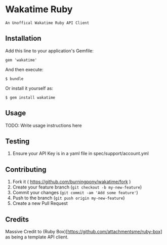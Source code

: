 # Wakatime Ruby 

    An Unoffical Wakatime Ruby API Client

## Installation

Add this line to your application's Gemfile:

    gem 'wakatime'

And then execute:

    $ bundle

Or install it yourself as:

    $ gem install wakatime

## Usage

TODO: Write usage instructions here

## Testing

  1. Ensure your API Key is in a yaml file in spec/support/account.yml


## Contributing

1. Fork it ( https://github.com/burningpony/wakatime/fork )
2. Create your feature branch (`git checkout -b my-new-feature`)
3. Commit your changes (`git commit -am 'Add some feature'`)
4. Push to the branch (`git push origin my-new-feature`)
5. Create a new Pull Request

## Credits

  Massive Credit to (Ruby Box)[https://github.com/attachmentsme/ruby-box] as being a template API client. 
